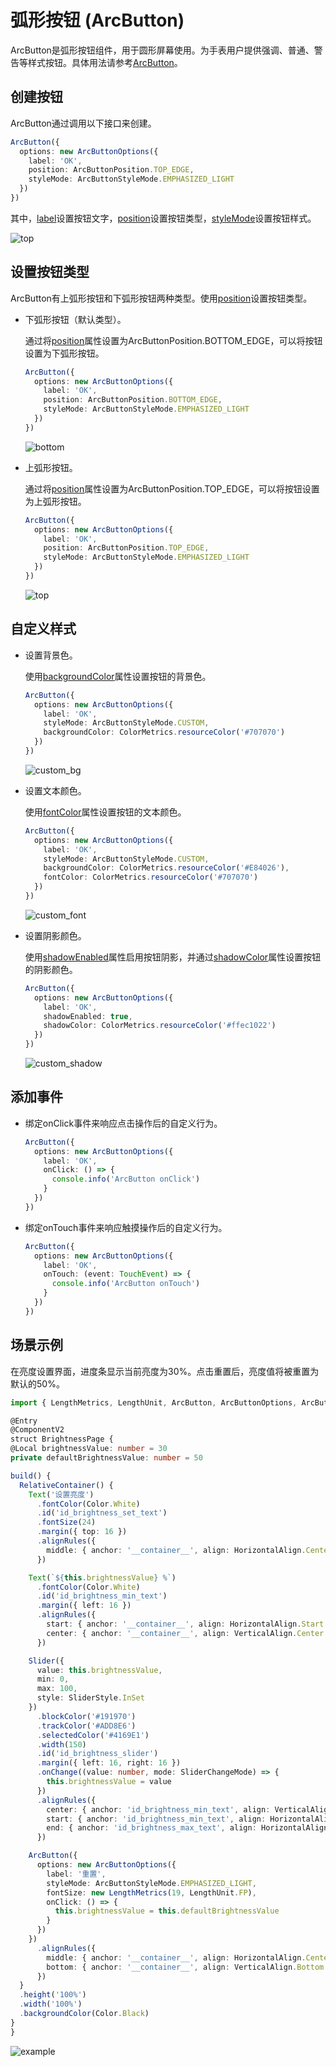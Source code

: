# 弧形按钮 (ArcButton)


ArcButton是弧形按钮组件，用于圆形屏幕使用。为手表用户提供强调、普通、警告等样式按钮。具体用法请参考[ArcButton](../reference/apis-arkui/arkui-ts/ohos-arkui-advanced-ArcButton.md)。


## 创建按钮

ArcButton通过调用以下接口来创建。

  ```ts
ArcButton({
    options: new ArcButtonOptions({
      label: 'OK',
      position: ArcButtonPosition.TOP_EDGE,
      styleMode: ArcButtonStyleMode.EMPHASIZED_LIGHT
    })
})
  ```

  其中，[label](../reference/apis-arkui/arkui-ts/ohos-arkui-advanced-ArcButton.md#arcbuttonoptions)设置按钮文字，[position](../reference/apis-arkui/arkui-ts/ohos-arkui-advanced-ArcButton.md#arcbuttonoptions)设置按钮类型，[styleMode](../reference/apis-arkui/arkui-ts/ohos-arkui-advanced-ArcButton.md#arcbuttonoptions)设置按钮样式。

  ![top](figures/ArcButtonTop.png)

## 设置按钮类型

ArcButton有上弧形按钮和下弧形按钮两种类型。使用[position](../reference/apis-arkui/arkui-ts/ohos-arkui-advanced-ArcButton.md#arcbuttonoptions)设置按钮类型。

- 下弧形按钮（默认类型）。

  通过将[position](../reference/apis-arkui/arkui-ts/ohos-arkui-advanced-ArcButton.md#arcbuttonoptions)属性设置为ArcButtonPosition.BOTTOM_EDGE，可以将按钮设置为下弧形按钮。

  ```ts
  ArcButton({
    options: new ArcButtonOptions({
      label: 'OK',
      position: ArcButtonPosition.BOTTOM_EDGE,
      styleMode: ArcButtonStyleMode.EMPHASIZED_LIGHT
    })
  })
  ```

  ![bottom](figures/ArcButtonBottom.png)

- 上弧形按钮。

  通过将[position](../reference/apis-arkui/arkui-ts/ohos-arkui-advanced-ArcButton.md#arcbuttonoptions)属性设置为ArcButtonPosition.TOP_EDGE，可以将按钮设置为上弧形按钮。

  ```ts
  ArcButton({
    options: new ArcButtonOptions({
      label: 'OK',
      position: ArcButtonPosition.TOP_EDGE,
      styleMode: ArcButtonStyleMode.EMPHASIZED_LIGHT
    })
  })
  ```

  ![top](figures/ArcButtonTOP_EDGE.png)

## 自定义样式

- 设置背景色。

  使用[backgroundColor](../reference/apis-arkui/arkui-ts/ohos-arkui-advanced-ArcButton.md#arcbuttonoptions)属性设置按钮的背景色。

  ```ts
  ArcButton({
    options: new ArcButtonOptions({
      label: 'OK',
      styleMode: ArcButtonStyleMode.CUSTOM,
      backgroundColor: ColorMetrics.resourceColor('#707070')
    })
  })
  ```

  ![custom_bg](figures/ArcButtonCustom_bg.png)

- 设置文本颜色。

  使用[fontColor](../reference/apis-arkui/arkui-ts/ohos-arkui-advanced-ArcButton.md#arcbuttonoptions)属性设置按钮的文本颜色。

  ```ts
  ArcButton({
    options: new ArcButtonOptions({
      label: 'OK',
      styleMode: ArcButtonStyleMode.CUSTOM,
      backgroundColor: ColorMetrics.resourceColor('#E84026'),
      fontColor: ColorMetrics.resourceColor('#707070')
    })
  })
  ```

  ![custom_font](figures/ArcButtonCustom_font.png)

- 设置阴影颜色。

  使用[shadowEnabled](../reference/apis-arkui/arkui-ts/ohos-arkui-advanced-ArcButton.md#arcbuttonoptions)属性启用按钮阴影，并通过[shadowColor](../reference/apis-arkui/arkui-ts/ohos-arkui-advanced-ArcButton.md#arcbuttonoptions)属性设置按钮的阴影颜色。

  ```ts
  ArcButton({
    options: new ArcButtonOptions({
      label: 'OK',
      shadowEnabled: true,
      shadowColor: ColorMetrics.resourceColor('#ffec1022')
    })
  })
  ```

  ![custom_shadow](figures/ArcButtonCustom_shadow.png)

## 添加事件

- 绑定onClick事件来响应点击操作后的自定义行为。

  ```ts
  ArcButton({
    options: new ArcButtonOptions({
      label: 'OK',
      onClick: () => {
        console.info('ArcButton onClick')
      }
    })
  })
  ```

- 绑定onTouch事件来响应触摸操作后的自定义行为。

  ```ts
  ArcButton({
    options: new ArcButtonOptions({
      label: 'OK',
      onTouch: (event: TouchEvent) => {
        console.info('ArcButton onTouch')
      }
    })
  })
  ```

## 场景示例

  在亮度设置界面，进度条显示当前亮度为30%。点击重置后，亮度值将被重置为默认的50%。

  ```ts
import { LengthMetrics, LengthUnit, ArcButton, ArcButtonOptions, ArcButtonStyleMode } from '@kit.ArkUI';

@Entry
@ComponentV2
struct BrightnessPage {
  @Local brightnessValue: number = 30
  private defaultBrightnessValue: number = 50

  build() {
    RelativeContainer() {
      Text('设置亮度')
        .fontColor(Color.White)
        .id('id_brightness_set_text')
        .fontSize(24)
        .margin({ top: 16 })
        .alignRules({
          middle: { anchor: '__container__', align: HorizontalAlign.Center }
        })

      Text(`${this.brightnessValue} %`)
        .fontColor(Color.White)
        .id('id_brightness_min_text')
        .margin({ left: 16 })
        .alignRules({
          start: { anchor: '__container__', align: HorizontalAlign.Start },
          center: { anchor: '__container__', align: VerticalAlign.Center }
        })

      Slider({
        value: this.brightnessValue,
        min: 0,
        max: 100,
        style: SliderStyle.InSet
      })
        .blockColor('#191970')
        .trackColor('#ADD8E6')
        .selectedColor('#4169E1')
        .width(150)
        .id('id_brightness_slider')
        .margin({ left: 16, right: 16 })
        .onChange((value: number, mode: SliderChangeMode) => {
          this.brightnessValue = value
        })
        .alignRules({
          center: { anchor: 'id_brightness_min_text', align: VerticalAlign.Center },
          start: { anchor: 'id_brightness_min_text', align: HorizontalAlign.End },
          end: { anchor: 'id_brightness_max_text', align: HorizontalAlign.Start }
        })

      ArcButton({
        options: new ArcButtonOptions({
          label: '重置',
          styleMode: ArcButtonStyleMode.EMPHASIZED_LIGHT,
          fontSize: new LengthMetrics(19, LengthUnit.FP),
          onClick: () => {
            this.brightnessValue = this.defaultBrightnessValue
          }
        })
      })
        .alignRules({
          middle: { anchor: '__container__', align: HorizontalAlign.Center },
          bottom: { anchor: '__container__', align: VerticalAlign.Bottom }
        })
    }
    .height('100%')
    .width('100%')
    .backgroundColor(Color.Black)
  }
}
  ```

  ![example](figures/example_normal.png)